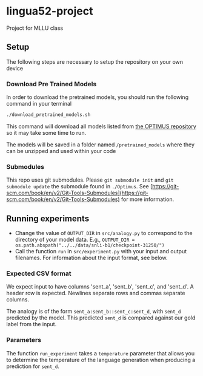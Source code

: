 # lingua52-project
Project for MLLU class

## Setup

The following steps are necessary to setup the repository on your own device

### Download Pre Trained Models

In order to download the pretrained models, you should run the following command in your terminal

```bash
./download_pretrained_models.sh
```

This command will download all models listed from [the OPTIMUS repository](https://github.com/ChunyuanLI/Optimus/blob/master/doc/optimus_finetune_language_models.md) so it may take some time to run.

The models will be saved in a folder named `/pretrained_models` where they can be unzipped and used within your code

### Submodules
This repo uses git submodules. Please `git submodule init` and `git submodule update` the submodule found in `./Optimus`. See [https://git-scm.com/book/en/v2/Git-Tools-Submodules](https://git-scm.com/book/en/v2/Git-Tools-Submodules) for more information.

## Running experiments

* Change the value of `OUTPUT_DIR` in `src/analogy.py` to correspond to the directory of your model data. E.g., `OUTPUT_DIR = os.path.abspath("../../data/snli-b1/checkpoint-31250/")`
* Call the function `run` in `src/experiment.py` with your input and output filenames. For information about the input format, see below.

### Expected CSV format
We expect input to have columns 'sent_a', 'sent_b', 'sent_c', and 'sent_d'. A header row is expected. Newlines separate rows and commas separate columns.

The analogy is of the form `sent_a:sent_b::sent_c:sent_d`, with `sent_d` predicted by the model. This predicted `sent_d` is compared against our gold label from the input.

### Parameters
The function `run_experiment` takes a `temperature` parameter that allows you to determine the temperature of the language generation when producing a prediction for `sent_d`.
